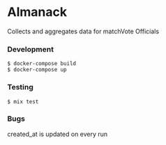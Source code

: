 # Almanack

Collects and aggregates data for matchVote Officials

### Development

    $ docker-compose build
    $ docker-compose up

### Testing

    $ mix test

### Bugs

created_at is updated on every run
